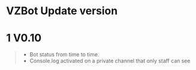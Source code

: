 # VZBot Update version
# 
# 1 V0.10
> - Bot status from time to time.
> - Console.log activated on a private channel that only staff can see
